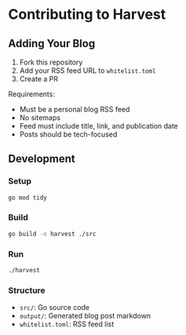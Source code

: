 # Contributing to Harvest

## Adding Your Blog

1. Fork this repository
2. Add your RSS feed URL to `whitelist.toml`
3. Create a PR

Requirements:
- Must be a personal blog RSS feed
- No sitemaps
- Feed must include title, link, and publication date
- Posts should be tech-focused

## Development

### Setup
```bash
go mod tidy
```

### Build
```bash
go build -o harvest ./src
```

### Run
```bash
./harvest
```

### Structure
- `src/`: Go source code
- `output/`: Generated blog post markdown
- `whitelist.toml`: RSS feed list

